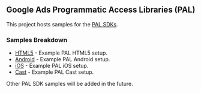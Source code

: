 ## Google Ads Programmatic Access Libraries (PAL)

This project hosts samples for the [PAL SDKs](//developers.google.com/ad-manager/pal).

### Samples Breakdown

*   [HTML5](//github.com/googleads/googleads-pal/tree/main/html5) -
    Example PAL HTML5 setup.
*   [Android](//github.com/googleads/googleads-pal/tree/main/android) -
    Example PAL Android setup.
*   [iOS](//github.com/googleads/googleads-pal/tree/main/ios) -
    Example PAL iOS setup.
*   [Cast](//github.com/googleads/googleads-pal/tree/main/cast) -
    Example PAL Cast setup.

Other PAL SDK samples will be added in the future.
